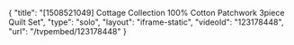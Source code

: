 {
    "title": "[1508521049] Cottage Collection 100% Cotton Patchwork 3piece Quilt Set",
    "type": "solo",
    "layout": "iframe-static",
    "videoId": "123178448",
    "url": "\/tvpembed\/123178448"
}
